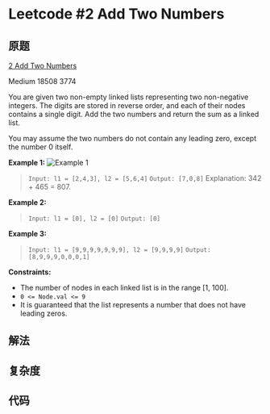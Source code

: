 # Leetcode #2 Add Two Numbers

## 原题

[2 Add Two Numbers](https://leetcode.com/problems/add-two-numbers)

Medium 18508 3774

You are given two non-empty linked lists representing two non-negative integers. The digits are stored in reverse order, and each of their nodes contains a single digit. Add the two numbers and return the sum as a linked list.

You may assume the two numbers do not contain any leading zero, except the number 0 itself.

**Example 1:**
![Example 1](https://assets.leetcode.com/uploads/2020/10/02/addtwonumber1.jpg)

> `Input: l1 = [2,4,3], l2 = [5,6,4]`
`Output: [7,0,8]`
Explanation: 342 + 465 = 807.

**Example 2:**

> `Input: l1 = [0], l2 = [0]`
`Output: [0]`

**Example 3:**

> `Input: l1 = [9,9,9,9,9,9,9], l2 = [9,9,9,9]`
`Output: [8,9,9,9,0,0,0,1]`
 
**Constraints:**

- The number of nodes in each linked list is in the range [1, 100].
- `0 <= Node.val <= 9`
- It is guaranteed that the list represents a number that does not have leading zeros.

## 解法


## 复杂度


## 代码


```Java

```
